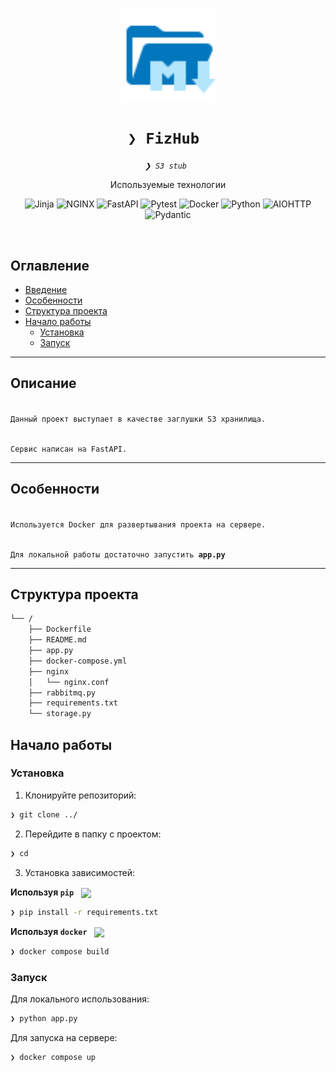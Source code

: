 <p align="center">
    <img src="https://raw.githubusercontent.com/PKief/vscode-material-icon-theme/ec559a9f6bfd399b82bb44393651661b08aaf7ba/icons/folder-markdown-open.svg" align="center" width="30%">
</p>
<p align="center"><h1 align="center"><code>❯ FizHub </code></h1></p>
<p align="center">
	<em><code>❯ S3 stub </code></em>
</p>
<p align="center">
	<!-- local repository, no metadata badges. --></p>
<p align="center">Используемые технологии</p>
<p align="center">
	<img src="https://img.shields.io/badge/Jinja-B41717.svg?style=default&logo=Jinja&logoColor=white" alt="Jinja">
	<img src="https://img.shields.io/badge/NGINX-009639.svg?style=default&logo=NGINX&logoColor=white" alt="NGINX">
	<img src="https://img.shields.io/badge/FastAPI-009688.svg?style=default&logo=FastAPI&logoColor=white" alt="FastAPI">
	<img src="https://img.shields.io/badge/Pytest-0A9EDC.svg?style=default&logo=Pytest&logoColor=white" alt="Pytest">
	<img src="https://img.shields.io/badge/Docker-2496ED.svg?style=default&logo=Docker&logoColor=white" alt="Docker">
	<img src="https://img.shields.io/badge/Python-3776AB.svg?style=default&logo=Python&logoColor=white" alt="Python">
	<img src="https://img.shields.io/badge/AIOHTTP-2C5BB4.svg?style=default&logo=AIOHTTP&logoColor=white" alt="AIOHTTP">
	<img src="https://img.shields.io/badge/Pydantic-E92063.svg?style=default&logo=Pydantic&logoColor=white" alt="Pydantic">
</p>
<br>

##  Оглавление
- [Введение](#описание)
- [Особенности](#особенности)
- [Структура проекта](#структура-проекта)
- [Начало работы](#начало-работы)
  - [Установка](#установка)
  - [Запуск](#запуск)
---

##  Описание

<code>
Данный проект выступает в качестве заглушки S3 хранилища.

Сервис написан на FastAPI.
</code>

---

##  Особенности

<code>
Используется Docker для развертывания проекта на сервере.

Для локальной работы достаточно запустить **app.py**
</code>

---

##  Структура проекта

```sh
└── /
    ├── Dockerfile
    ├── README.md
    ├── app.py
    ├── docker-compose.yml
    ├── nginx
    │   └── nginx.conf
    ├── rabbitmq.py
    ├── requirements.txt
    └── storage.py
```

##  Начало работы

###  Установка


1. Клонируйте репозиторий:
```sh
❯ git clone ../
```

2. Перейдите в папку с проектом:
```sh
❯ cd 
```

3. Установка зависимостей:


**Используя `pip`** &nbsp; [<img align="center" src="https://img.shields.io/badge/Pip-3776AB.svg?style={badge_style}&logo=pypi&logoColor=white" />](https://pypi.org/project/pip/)

```sh
❯ pip install -r requirements.txt
```


**Используя `docker`** &nbsp; [<img align="center" src="https://img.shields.io/badge/Docker-2CA5E0.svg?style={badge_style}&logo=docker&logoColor=white" />](https://www.docker.com/)

```sh
❯ docker compose build
```

###  Запуск
Для локального использования:

```sh
❯ python app.py
```

Для запуска на сервере:
```sh
❯ docker compose up 
```


